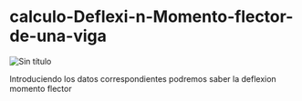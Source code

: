 # calculo-Deflexi-n-Momento-flector-de-una-viga



![Sin título](https://github.com/user-attachments/assets/d250d027-bff0-4a42-9288-aa3b6ef3b38a)




Introduciendo los datos correspondientes podremos saber la deflexion momento flector
